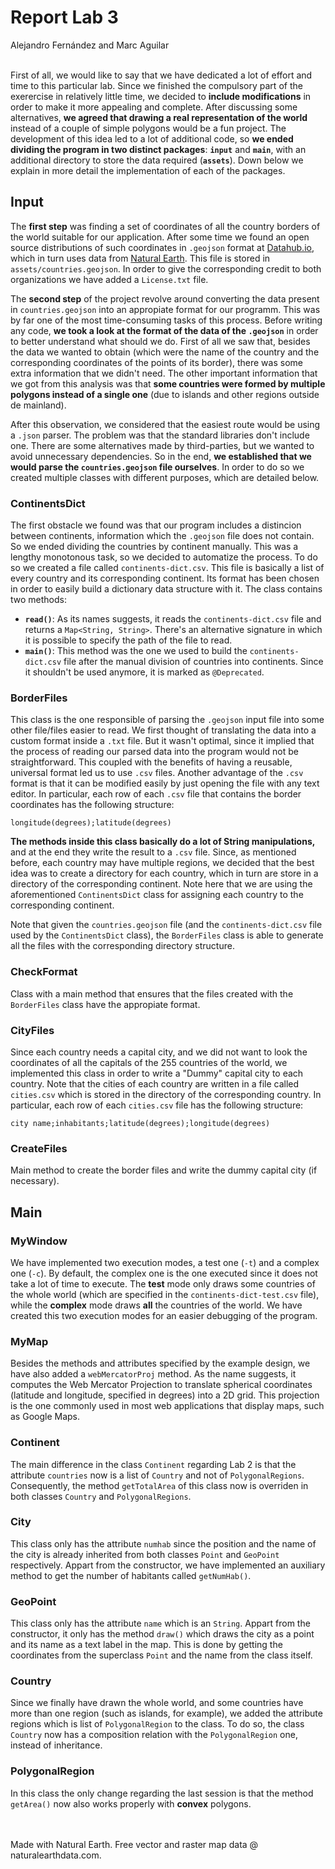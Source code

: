 # Report Lab 3
Alejandro Fernández and Marc Aguilar
<br>
<br>

First of all, we would like to say that we have dedicated a lot of effort and time to this particular lab. Since we finished the compulsory part of the exerercise in relatively little time, we decided to **include modifications** in order to make it more appealing and complete. After discussing some alternatives, **we agreed that drawing a real representation of the world** instead of a couple of simple polygons would be a fun project.
The development of this idea led to a lot of additional code, so **we ended dividing the program in two distinct packages**: **`input`** and **`main`**, with an additional directory to store the data required (**`assets`**). Down below we explain in more detail the implementation of each of the packages.

## Input
The **first step** was finding a set of coordinates of all the country borders of the world suitable for our application. After some time we found an open source distributions of such coordinates in `.geojson` format at [Datahub.io](https://datahub.io/collections/geojson), which in turn uses data from [Natural Earth](https://www.naturalearthdata.com/downloads/10m-cultural-vectors/). This file is stored in `assets/countries.geojson`. In order to give the corresponding credit to both organizations we have added a `License.txt` file. 

The **second step** of the project revolve around converting the data present in `countries.geojson` into an appropiate format for our programm. This was by far one of the most time-consuming tasks of this process. Before writing any code, **we took a look at the format of the data of the `.geojson`** in order to better understand what should we do. First of all we saw that, besides the data we wanted to obtain (which were the name of the country and the corresponding coordinates of the points of its border), there was some extra information that we didn't need. The other important information that we got from this analysis was that **some countries were formed by multiple polygons instead of a single one** (due to islands and other regions outside de mainland).

After this observation, we considered that the easiest route would be using a `.json` parser. The problem was that the standard libraries don't include one. There are some alternatives made by third-parties, but we wanted to avoid unnecessary dependencies. So in the end, **we established that we would parse the `countries.geojson` file ourselves**. In order to do so we created multiple classes with different purposes, which are detailed below.

### ContinentsDict
The first obstacle we found was that our program includes a distincion between continents, information which the `.geojson` file does not contain. So we ended dividing the countries by continent manually. This was a lengthy monotonous task, so we decided to automatize the process. To do so we created a file called `continents-dict.csv`. This file is basically a list of every country and its corresponding continent. Its format has been chosen in order to easily build a dictionary data structure with it. The class contains two methods:
* **`read()`**: As its names suggests, it reads the `continents-dict.csv` file and returns a `Map<String, String>`. There's an alternative signature in which it is possible to specify the path of the file to read.
* **`main()`**: This method was the one we used to build the `continents-dict.csv` file after the manual division of countries into continents. Since it shouldn't be used anymore, it is marked as `@Deprecated`.

### BorderFiles
This class is the one responsible of parsing the `.geojson` input file into some other file/files easier to read. We first thought of translating the data into a custom format inside a `.txt` file. But it wasn't optimal, since it implied that the process of reading our parsed data into the program would not be straightforward. This coupled with the benefits of having a reusable, universal format led us to use `.csv` files. Another advantage of the `.csv` format is that it can be modified easily by just opening the file with any text editor. In particular, each row of each `.csv` file that contains the border coordinates has the following structure:
```
longitude(degrees);latitude(degrees)
```
**The methods inside this class basically do a lot of String manipulations,** and at the end they write the result to a `.csv` file. Since, as mentioned before, each country may have multiple regions, we decided that the best idea was to create a directory for each country, which in turn are store in a directory of the corresponding continent. Note here that we are using the aforementioned `ContinentsDict` class for assigning each country to the corresponding continent.

Note that given the `countries.geojson` file (and the `continents-dict.csv` file used by the `ContinentsDict` class), the `BorderFiles` class is able to generate all the files with the corresponding directory structure.

### CheckFormat
Class with a main method that ensures that the files created with the `BorderFiles` class have the appropiate format.

### CityFiles
Since each country needs a capital city, and we did not want to look the coordinates of all the capitals of the 255 countries of the world, we implemented this class in order to write a "Dummy" capital city to each country. Note that the cities of each country are written in a file called `cities.csv` which is stored in the directory of the corresponding country. In particular, each row of each `cities.csv` file has the following structure:
```
city name;inhabitants;latitude(degrees);longitude(degrees)
```

### CreateFiles
Main method to create the border files and write the dummy capital city (if necessary).

## Main

### MyWindow
We have implemented two execution modes, a test one (`-t`) and a  complex one (`-c`). By default, the complex one is the one executed since it does not take a lot of time to execute. The **test** mode only draws some countries of the whole world (which are specified in the `continents-dict-test.csv` file), while the **complex** mode draws **all** the countries of the world. We have created this two execution modes for an easier debugging of the program. 

### MyMap
Besides the methods and attributes specified by the example design, we have also added a `webMercatorProj` method. As the name suggests, it computes the Web Mercator Projection to translate spherical coordinates (latitude and longitude, specified in degrees) into a 2D grid. This projection is the one commonly used in most web applications that display maps, such as Google Maps.

### Continent
The main difference in the class `Continent` regarding Lab 2 is that the attribute `countries` now is a list of `Country` and not of `PolygonalRegions`. Consequently, the method `getTotalArea` of this class now is overriden in both classes `Country` and `PolygonalRegions`. 

### City
This class only has the attribute `numhab` since the position and the name of the city is already inherited from both classes `Point` and `GeoPoint` respectively. Appart from the constructor, we have implemented an auxiliary method to get the number of habitants called `getNumHab()`. 

### GeoPoint
This class only has the attribute `name` which is an `String`. Appart from the constructor, it only has the method `draw()` which draws the city as a point and its name as a text label in the map. This is done by getting the coordinates from the superclass `Point` and the name from the class itself. 

### Country
Since we finally have drawn the whole world, and some countries have more than one region (such as islands, for example), we added the attribute regions which is list of `PolygonalRegion` to the class. To do so, the class `Country` now has a composition relation with the `PolygonalRegion` one, instead of inheritance. 

### PolygonalRegion
In this class the only change regarding the last session is that the method `getArea()` now also works properly with **convex** polygons. 


<br> 
<br> 
Made with Natural Earth. Free vector and raster map data @ naturalearthdata.com.